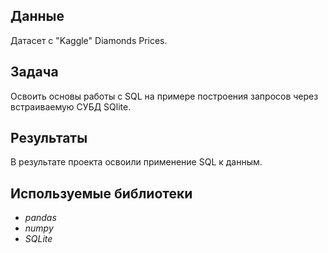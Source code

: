 ## Данные

Датасет с "Kaggle" Diamonds Prices.

## Задача

Освоить основы работы с SQL на примере построения запросов через встраиваемую СУБД SQlite.

## Результаты

В результате проекта освоили применение SQL к данным.

## Используемые библиотеки

+ *pandas*
+ *numpy*
+ *SQLite*


